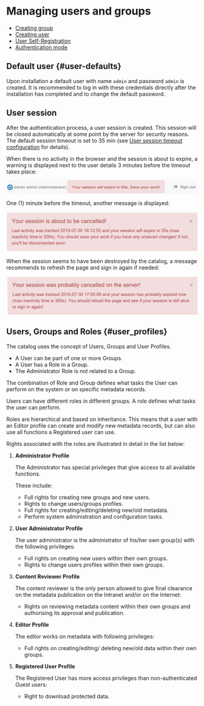 # Managing users and groups

-   [Creating group](creating-group.md)
-   [Creating user](creating-user.md)
-   [User Self-Registration](user-self-registration.md)
-   [Authentication mode](authentication-mode.md)

## Default user {#user-defaults}

Upon installation a default user with name `admin` and password `admin` is created. It is recommended to log in with these credentials directly after the installation has completed and to change the default password.

## User session

After the authentication process, a user session is created. This session will be closed automatically at some point by the server for security reasons. The default session timeout is set to 35 min (see [User session timeout configuration](../../customizing-application/advanced-configuration.md#session-timeout-configuration) for details).

When there is no activity in the browser and the session is about to expire, a warning is displayed next to the user details 3 minutes before the timeout takes place:

![](img/session-will-expire-soon.png)

One (1) minute before the timeout, another message is displayed:

![](img/session-about-to-be-cancelled.png)

When the session seems to have been destroyed by the catalog, a message recommends to refresh the page and sign in again if needed:

![](img/session-has-expired.png)

## Users, Groups and Roles {#user_profiles}

The catalog uses the concept of Users, Groups and User Profiles.

-   A User can be part of one or more Groups.
-   A User has a Role in a Group.
-   The Administrator Role is not related to a Group.

The combination of Role and Group defines what tasks the User can perform on the system or on specific metadata records.

Users can have different roles in different groups. A role defines what tasks the user can perform.

Roles are hierarchical and based on inheritance. This means that a user with an Editor profile can create and modify new metadata records, but can also use all functions a Registered user can use.

Rights associated with the roles are illustrated in detail in the list below:

1.  **Administrator Profile**

    The Administrator has special privileges that give access to all available functions.

    These include:

    -   Full rights for creating new groups and new users.
    -   Rights to change users/groups profiles.
    -   Full rights for creating/editing/deleting new/old metadata.
    -   Perform system administration and configuration tasks.

2.  **User Administrator Profile**

    The user administrator is the administrator of his/her own group(s) with the following privileges:

    -   Full rights on creating new users within their own groups.
    -   Rights to change users profiles within their own groups.

3.  **Content Reviewer Profile**

    The content reviewer is the only person allowed to give final clearance on the metadata publication on the Intranet and/or on the Internet:

    -   Rights on reviewing metadata content within their own groups and authorising its approval and publication.

4.  **Editor Profile**

    The editor works on metadata with following privileges:

    -   Full rights on creating/editing/ deleting new/old data within their own groups.

5.  **Registered User Profile**

    The Registered User has more access privileges than non-authenticated Guest users:

    -   Right to download protected data.
